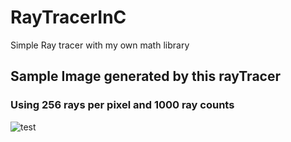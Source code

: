 # RayTracerInC
Simple Ray tracer with my own math library


## Sample Image generated by this rayTracer

### Using 256 rays per pixel and 1000 ray counts

![test](https://user-images.githubusercontent.com/56222543/217295338-0efecda9-f626-4c71-a151-8e24dd177460.jpg)

